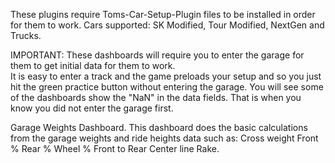 
These plugins require Toms-Car-Setup-Plugin files to be installed in order for them to work.
Cars supported: SK Modified, Tour Modified, NextGen and Trucks.  

IMPORTANT:  These dashboards will require you to enter the garage for them to get initial data for them to work.  
It is easy to enter a track and the game preloads your setup and so you just hit the green practice button without entering the garage.
You will see some of the dashboards show the "NaN" in the data fields.  That is when you know you did not enter the garage first.

Garage Weights Dashboard.  This dashboard does the basic calculations from the garage weights and ride heights data such as:
  Cross weight
  Front %
  Rear %
  Wheel %
  Front to Rear Center line Rake.
  
  
